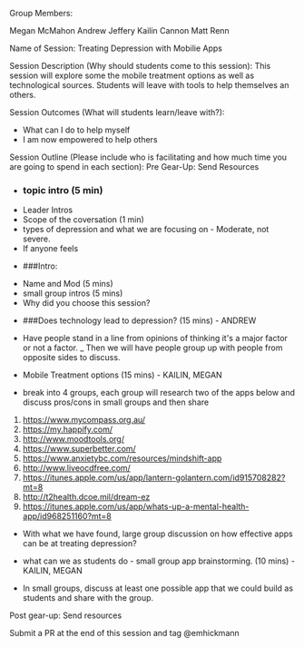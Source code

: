Group Members:

Megan McMahon
Andrew Jeffery
Kailin Cannon
Matt Renn

Name of Session: Treating Depression with Mobilie Apps

Session Description (Why should students come to this session):
This session will explore some the mobile treatment options as well as technological sources.  Students will leave with tools to help themselves an others.

Session Outcomes (What will students learn/leave with?):

* What can I do to help myself
* I am now empowered to help others

Session Outline (Please include who is facilitating and how much time you are going to spend in each section):
Pre Gear-Up:
Send Resources

* ### topic intro (5 min)
- Leader Intros
- Scope of the coversation (1 min)
 - types of depression and what we are focusing on - Moderate, not severe.
 - If anyone feels

* ###Intro:
- Name and Mod (5 mins)
- small group intros (5 mins)
- Why did you choose this session? 

* ###Does technology lead to depression? (15 mins) - ANDREW
- Have people stand in a line from opinions of thinking it's a major factor or not a factor.
_ Then we will have people group up with people from opposite sides to discuss.


* Mobile Treatment options (15 mins) - KAILIN, MEGAN
- break into 4 groups, each group will research two of the apps below and discuss pros/cons in small groups and then share
1. https://www.mycompass.org.au/
2. https://my.happify.com/
3. http://www.moodtools.org/
4. https://www.superbetter.com/
5. https://www.anxietybc.com/resources/mindshift-app
6. http://www.liveocdfree.com/
7. https://itunes.apple.com/us/app/lantern-golantern.com/id915708282?mt=8
8. http://t2health.dcoe.mil/dream-ez
9. https://itunes.apple.com/us/app/whats-up-a-mental-health-app/id968251160?mt=8

- With what we have found, large group discussion on how effective apps can be at treating depression?

* what can we as students do - small group app brainstorming. (10 mins) - KAILIN, MEGAN
- In small groups, discuss at least one possible app that we could build as students and share with the group.





Post gear-up:
Send resources


 Submit a PR at the end of this session and tag @emhickmann
